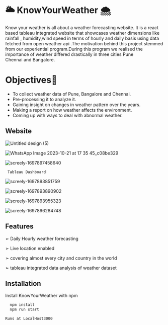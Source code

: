
# 🌥️ KnowYourWeather 🌨️

Know your weather is all about a weather forecasting website. It is a react based tableau integrated website that showcases weather dimensions like rainfall , humidity,wind speed in terms of hourly and daily basis using data fetched from open weather api .The motivation behind this project stemmed from our experiential program.During this program we realised the importance of weather differed 
drastically in three cities Pune Chennai and Bangalore.


# Objectives🎯
- To collect weather data of Pune, Bangalore and Chennai.
- Pre-processing it to analyze it.
- Gaining insight on changes in weather pattern over the years.
- Making a report on how weather affects the environment.
- Coming up with ways to deal with abnormal weather.

## Website
![Untitled design (5)](https://github.com/codexer-25aditi/KnowYourWeather/assets/126336764/b735a69f-d4fe-4ea4-9dea-9ee5fd549274)




![WhatsApp Image 2023-10-21 at 17 35 45_c08be329](https://github.com/codexer-25aditi/KnowYourWeather/assets/126336764/4b359cc8-6646-4a22-a5fa-9d961b70e695)


![screely-1697897458640](https://github.com/codexer-25aditi/KnowYourWeather/assets/126336764/a719ee12-1387-474d-9ea3-ee192a449e77)

```
 Tableau Dashboard
```
![screely-1697893851759](https://github.com/codexer-25aditi/KnowYourWeather/assets/126336764/1a076a3e-b9e1-4724-844c-12819d9d4821)

![screely-1697893890902](https://github.com/codexer-25aditi/KnowYourWeather/assets/126336764/d80e5f4b-1b7d-4633-bfe0-3bb48aa8a229)

![screely-1697893955323](https://github.com/codexer-25aditi/KnowYourWeather/assets/126336764/629fb39a-c8bd-45d2-b36a-91a5e568c57d)

![screely-1697896284748](https://github.com/codexer-25aditi/KnowYourWeather/assets/126336764/b8997e13-eb07-4241-9b84-6aaa06151add)


## Features

 ➢ Daily Hourly weather forecasting

➢  Live location enabled 

➢  covering almost every city and country in the world

➢ tableau integrated data analysis of weather dataset

## Installation

Install KnowYourWeather with npm

```bash
  npm install
  npm run start
```


```
Runs at LocalHost3000
```
